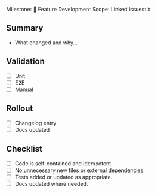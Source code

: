 <!-- Codex: Keep this header block intact. The workflow parses it. -->

Milestone: 🧬 Feature Development
Scope: <components>
Linked Issues: #<issue>

## Summary
- What changed and why…

## Validation
- [ ] Unit
- [ ] E2E
- [ ] Manual

## Rollout
- [ ] Changelog entry
- [ ] Docs updated

## Checklist
- [ ] Code is self-contained and idempotent.
- [ ] No unnecessary new files or external dependencies.
- [ ] Tests added or updated as appropriate.
- [ ] Docs updated where needed.
